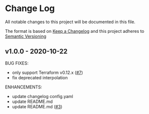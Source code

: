 # Change Log

All notable changes to this project will be documented in this file.

The format is based on [Keep a Changelog](http://keepachangelog.com/) and this
project adheres to [Semantic Versioning](http://semver.org/)


<a name="v1.0.0"></a>
## v1.0.0 - 2020-10-22
BUG FIXES:
- only support Terraform v0.12.x ([#7](https://github.com/getamis/terraform-ignition-etcd/issues/7))
- fix deprecated interpolation

ENHANCEMENTS:
- update changelog config.yaml
- update README.md
- update README.md ([#3](https://github.com/getamis/terraform-ignition-etcd/issues/3))


[Unreleased]: https://github.com/getamis/terraform-ignition-etcd/compare/v1.0.0...HEAD
